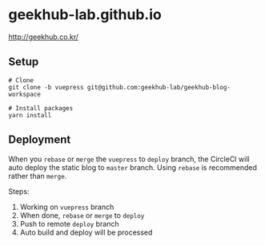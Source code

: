 # geekhub-lab.github.io

http://geekhub.co.kr/

## Setup

```
# Clone
git clone -b vuepress git@github.com:geekhub-lab/geekhub-blog-workspace

# Install packages
yarn install
```

## Deployment

When you `rebase` or `merge` the `vuepress` to `deploy` branch, the CircleCI will auto deploy the static blog to `master` branch. Using `rebase` is recommended rather than `merge`.

Steps:

1. Working on `vuepress` branch
2. When done, `rebase` or `merge` to `deploy`
3. Push to remote `deploy` branch
4. Auto build and deploy will be processed

